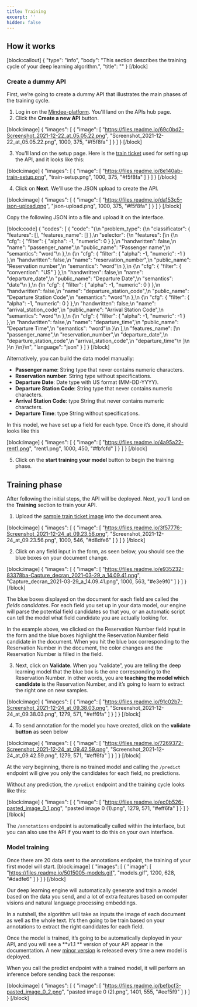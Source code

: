 ```yaml
---
title: Training
excerpt: ''
hidden: false
---
```

## How it works
 

 
[block:callout]
{
  "type": "info",
  "body": "This section describes the training cycle of your deep learning algorithm.",
  "title": ""
}
[/block]
 

### Create a dummy API 
 

First, we’re going to create a dummy API that illustrates the main phases of the training cycle.

1. Log in on the [Mindee-platform](https://platform.mindee.com). You'll land on the APIs hub page.
2. Click the **Create a new API** button. 

[block:image]
{
  "images": [
    {
      "image": [
        "https://files.readme.io/69c0bd2-Screenshot_2021-12-22_at_05.05.22.png",
        "Screenshot_2021-12-22_at_05.05.22.png",
        1000,
        375,
        "#f5f8fa"
      ]
    }
  ]
}
[/block]

3. You'll land on the setup page. Here is the [train ticket](https://mindee-public-website-dev.s3.amazonaws.com/blog/2021/01/20/train-ticket.jpeg) used for setting up the API, and it looks like this:

[block:image]
{
  "images": [
    {
      "image": [
        "https://files.readme.io/8e140ab-train-setup.png",
        "train-setup.png",
        1000,
        375,
        "#f5f8fa"
      ]
    }
  ]
}
[/block]
 

4. Click on **Next**. We'll use the JSON upload to create the API. 

 
[block:image]
{
  "images": [
    {
      "image": [
        "https://files.readme.io/da153c5-json-upload.png",
        "json-upload.png",
        1000,
        375,
        "#f5f8fa"
      ]
    }
  ]
}
[/block]

Copy the following JSON into a file and upload it on the interface.

[block:code]
{
  "codes": [
    {
      "code": "{\n  \"problem_type\": {\n    \"classificator\": { \"features\": [], \"features_name\": [] },\n    \"selector\": {\n      \"features\": [\n        {\n          \"cfg\": { \"filter\": { \"alpha\": -1, \"numeric\": 0 } },\n          \"handwritten\": false,\n          \"name\": \"passenger_name\",\n          \"public_name\": \"Passenger name\",\n          \"semantics\": \"word\"\n        },\n        {\n          \"cfg\": { \"filter\": { \"alpha\": -1, \"numeric\": -1 } },\n          \"handwritten\": false,\n          \"name\": \"reservation_number\",\n          \"public_name\": \"Reservation number\",\n          \"semantics\": \"word\"\n        },\n        {\n          \"cfg\": { \"filter\": { \"convention\": \"US\" } },\n          \"handwritten\": false,\n          \"name\": \"departure_date\",\n          \"public_name\": \"Departure Date\",\n          \"semantics\": \"date\"\n        },\n        {\n          \"cfg\": { \"filter\": { \"alpha\": -1, \"numeric\": 0 } },\n          \"handwritten\": false,\n          \"name\": \"departure_station_code\",\n          \"public_name\": \"Departure Station Code\",\n          \"semantics\": \"word\"\n        },\n        {\n          \"cfg\": { \"filter\": { \"alpha\": -1, \"numeric\": 0 } },\n          \"handwritten\": false,\n          \"name\": \"arrival_station_code\",\n          \"public_name\": \"Arrival Station Code\",\n          \"semantics\": \"word\"\n        },\n        {\n          \"cfg\": { \"filter\": { \"alpha\": -1, \"numeric\": -1 } },\n          \"handwritten\": false,\n          \"name\": \"departure_time\",\n          \"public_name\": \"Departure Time\",\n          \"semantics\": \"word\"\n        }\n      ],\n      \"features_name\": [\n        \"passenger_name\",\n        \"reservation_number\",\n        \"departure_date\",\n        \"departure_station_code\",\n        \"arrival_station_code\",\n        \"departure_time\"\n      ]\n    }\n  }\n}\n",
      "language": "json"
    }
  ]
}
[/block]

Alternatively, you can build the data model manually:

- **Passenger name**: String type that never contains numeric characters.
- **Reservation number**: String type without specifications.
- **Departure Date**: Date type with US format (MM-DD-YYYY).
- **Departure Station Code**: String type that never contains numeric characters.
- **Arrival Station Code**: type String that never contains numeric characters.
- **Departure Time**: type String without specifications.


In this model, we have set up a field for each type. Once it’s done, it should looks like this

[block:image]
{
  "images": [
    {
      "image": [
        "https://files.readme.io/4a95a22-rent1.png",
        "rent1.png",
        1000,
        450,
        "#fbfcfd"
      ]
    }
  ]
}
[/block]
 


5. Click on the **start training your model** button to begin the training phase.

 


## Training phase
 

After following the initial steps, the API will be deployed. Next, you'll land on the **Training** section to train your API.

 
1. Upload the [sample train ticket image](https://mindee-public-website-dev.s3.amazonaws.com/blog/2021/01/20/train-ticket.jpeg) into the document area.

 
[block:image]
{
  "images": [
    {
      "image": [
        "https://files.readme.io/3f57776-Screenshot_2021-12-24_at_09.23.56.png",
        "Screenshot_2021-12-24_at_09.23.56.png",
        1000,
        546,
        "#d8dfe6"
      ]
    }
  ]
}
[/block]

 

2. Click on any field input in the form, as seen below, you should see the blue boxes on your document change.



[block:image]
{
  "images": [
    {
      "image": [
        "https://files.readme.io/e935232-83378ba-Capture_decran_2021-03-29_a_14.09.41.png",
        "Capture_decran_2021-03-29_a_14.09.41.png",
        1000,
        563,
        "#e3e9f0"
      ]
    }
  ]
}
[/block]
 

 
The blue boxes displayed on the document for each field are called the *fields candidates*. For each field you set up in your data model, our engine will parse the potential field candidates so that you, or an automatic script can tell the model what field candidate you are actually looking for. 

In the example above, we clicked on the Reservation Number field input in the form and the blue boxes highlight the Reservation Number field candidate in the document. When you hit the blue box corresponding to the Reservation Number in the document, the color changes and the Reservation Number is filled in the field.
 

3. Next, click on **Validate**. When you “validate”, you are telling the deep learning model that the blue box is the one corresponding to the Reservation Number. In other words, you are **teaching the model which candidate** is the Reservation Number, and it’s going to learn to extract the right one on new samples. 

[block:image]
{
  "images": [
    {
      "image": [
        "https://files.readme.io/91c02b7-Screenshot_2021-12-24_at_09.38.03.png",
        "Screenshot_2021-12-24_at_09.38.03.png",
        1279,
        571,
        "#eff6fa"
      ]
    }
  ]
}
[/block]

 

4. To send annotation for the model you have created, click on the **validate button** as seen below

[block:image]
{
  "images": [
    {
      "image": [
        "https://files.readme.io/7269372-Screenshot_2021-12-24_at_09.42.59.png",
        "Screenshot_2021-12-24_at_09.42.59.png",
        1279,
        571,
        "#eff6fa"
      ]
    }
  ]
}
[/block]

At the very beginning, there is no trained model and calling the `/predict` endpoint will give you only the candidates for each field, no predictions.

 Without any prediction, the `/predict` endpoint and the training cycle looks like this:


[block:image]
{
  "images": [
    {
      "image": [
        "https://files.readme.io/ec0b526-pasted_image_0_1.png",
        "pasted image 0 (1).png",
        1279,
        571,
        "#eff6fa"
      ]
    }
  ]
}
[/block]
 
The `/annotations` endpoint is automatically called within the interface, but you can also use the API if you want to do this on your own interface.


 

### Model training
 

Once there are 20 data sent to the annotations endpoint, the training of your first model will start.
[block:image]
{
  "images": [
    {
      "image": [
        "https://files.readme.io/5015005-models.gif",
        "models.gif",
        1200,
        628,
        "#dadfe6"
      ]
    }
  ]
}
[/block]
 

Our deep learning engine will automatically generate and train a model based on the data you send, and a lot of extra features based on computer visions and natural language processing embeddings.

 

In a nutshell, the algorithm will take as inputs the image of each document as well as the whole text. It’s then going to be train based on your annotations to extract the right candidates for each field.

 

Once the model is trained, it’s going to be automatically deployed in your API, and you will see a **v1.1 ** version of your API appear in the documentation. A new [minor version](https://developers.mindee.com/docs/prediction#minor-versions) is released every time a new model is deployed.

 

When you call the predict endpoint with a trained model, it will perform an inference before sending back the response:

[block:image]
{
  "images": [
    {
      "image": [
        "https://files.readme.io/befbcf3-pasted_image_0_2.png",
        "pasted image 0 (2).png",
        1401,
        555,
        "#eef5f9"
      ]
    }
  ]
}
[/block]